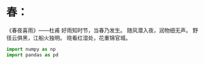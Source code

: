 # 春：

《春夜喜雨》——杜甫
好雨知时节，当春乃发生。
随风潜入夜，润物细无声。
野径云俱黑，江船火独明。
晓看红湿处，花重锦官城。

```python
import numpy as np
import pandas as pd 
```